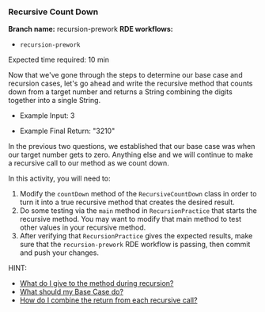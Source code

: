 ### Recursive Count Down

**Branch name:** recursion-prework
**RDE workflows:**
- `recursion-prework`

Expected time required: 10 min

Now that we've gone through the steps to determine our base case and recursion cases, let's go ahead and write the 
recursive method that counts down from a target number and returns a String combining the digits together into a single 
String.

- Example Input: 3

- Example Final Return: "3210"

In the previous two questions, we established that our base case was
when our target number gets to zero. Anything else and we will
continue to make a recursive call to our method as we count down.

In this activity, you will need to:
1. Modify the `countDown` method of the `RecursiveCountDown` class
   in order to turn it into a true recursive method that creates the
   desired result.
1. Do some testing via the `main` method in `RecursionPractice` that starts
   the recursive method. You may want to modify that main method to
   test other values in your recursive method.
1. After verifying that `RecursionPractice` gives the expected results,
   make sure that the `recursion-prework` RDE workflow is passing,
   then commit and push your changes.

HINT:
* [What do I give to the method during recursion?](./hints/hint-01.md)
* [What should my Base Case do?](./hints/hint-02.md)
* [How do I combine the return from each recursive call?](./hints/hint-03.md)

